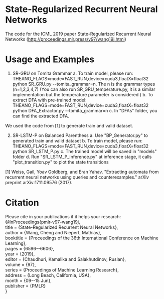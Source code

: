 # State-Regularized Recurrent Neural Networks
The code for the ICML 2019 paper State-Regularized Recurrent Neural Networks (http://proceedings.mlr.press/v97/wang19j.html)

# Usage and Examples  
   1. SR-GRU on Tomita Grammar 
   a. To train model, please run: THEANO_FLAGS=mode=FAST_RUN,device=cuda3,floatX=float32 python SR_GRU.py  --tomita_grammar=n. The n is the grammar types (n=1,2,3,4,7) 
   (You can also run SR_GRU_temperature.py, it is a similar implementation but the temperature parameter is considered.)
   b. To extract DFA with pre-trained model: THEANO_FLAGS=mode=FAST_RUN,device=cuda3,floatX=float32 python DFA_Extractor.py --tomita_grammar=n
   c. In "DFAs" folder, you can find the extracted DFA.
   
   We used the code from [1] to generate train and valid dataset.
   
   2. SR-LSTM-P on Balanced Parenthess 
   a. Use "BP_Generator.py" to generated train and valid dataset
   b. To train model, please run: THEANO_FLAGS=mode=FAST_RUN,device=cuda3,floatX=float32 python SR_LSTM_P.py
   c. The trained model will be saved in "models" folder
   d. Run "SR_LSTM_P_inference.py" at inference stage, it calls "plot_transition.py" to plot the state transitions

[1] Weiss, Gail, Yoav Goldberg, and Eran Yahav. "Extracting automata from recurrent neural networks using queries and counterexamples." arXiv preprint arXiv:1711.09576 (2017).      

# Citation
Please cite in your publications if it helps your research:  
        @InProceedings{pmlr-v97-wang19j,  
          title = 	 {State-Regularized Recurrent Neural Networks},  
          author = 	 {Wang, Cheng and Niepert, Mathias},  
          booktitle = 	 {Proceedings of the 36th International Conference on Machine Learning},  
          pages = 	 {6596--6606},  
          year = 	 {2019},  
          editor = 	 {Chaudhuri, Kamalika and Salakhutdinov, Ruslan},  
          volume = 	 {97},  
          series = 	 {Proceedings of Machine Learning Research},  
          address = 	 {Long Beach, California, USA},  
          month = 	 {09--15 Jun},  
          publisher = 	 {PMLR}  
        }
